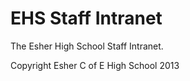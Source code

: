 EHS Staff Intranet
==================

The Esher High School Staff Intranet. 

Copyright Esher C of E High School 2013